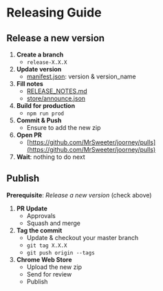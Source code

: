 # Releasing Guide

## Release a new version

1. **Create a branch**
    - `release-X.X.X`
2. **Update version**
    - [manifest.json](./manifest.json): version & version_name
3. **Fill notes**
    - [RELEASE_NOTES.md](./RELEASE_NOTES.md)
    - [store/announce.json](./store/announce.json)
4. **Build for production**
    - `npm run prod`
5. **Commit & Push**
    - Ensure to add the new zip
6. **Open PR**
    - [https://github.com/MrSweeter/joorney/pulls](https://github.com/MrSweeter/joorney/pulls)
7. **Wait**: nothing to do next

## Publish

**Prerequisite**: _Release a new version_ (check above)

1. **PR Update**
    - Approvals
    - Squash and merge
2. **Tag the commit**
    - Update & checkout your master branch
    - `git tag X.X.X`
    - `git push origin --tags`
3. **Chrome Web Store**
    - Upload the new zip
    - Send for review
    - Publish

